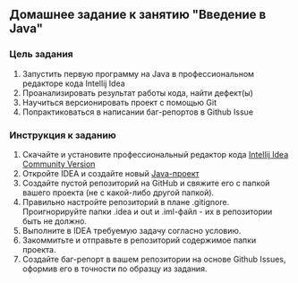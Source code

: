 ## Домашнее задание к занятию "Введение в Java"
### Цель задания
1. Запустить первую программу на Java в профессиональном редакторе кода Intellij Idea
2. Проанализировать результат работы кода, найти дефект(ы)
3. Научиться версионировать проект с помощью Git
4. Попрактиковаться в написании баг-репортов в Github Issue
### Инструкция к заданию
1. Скачайте и установите профессиональный редактор кода [Intellij Idea Community Version](https://www.jetbrains.com/idea/download/#section=windows)
2. Откройте IDEA и создайте новый [Java-проект](https://github.com/netology-code/javaqa-homeworks-video/blob/javaqa-55/QA_Java_Idea_Create.md)
3. Создайте пустой репозиторий на GitHub и свяжите его с папкой вашего проекта (не с какой-либо другой папкой).
4. Правильно настройте репозиторий в плане .gitignore. Проигнорируйте папки .idea и out и .iml-файл - их в репозитории быть не должно.
5. Выполните в IDEA требуемую задачу согласно условию.
6. Закоммитьте и отправьте в репозиторий содержимое папки проекта.
7. Создайте баг-репорт в вашем репозитории на основе Github Issues, оформив его в точности по образцу из задания.

